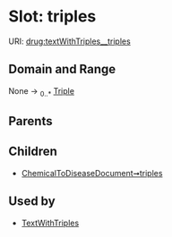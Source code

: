 
# Slot: triples




URI: [drug:textWithTriples__triples](http://w3id.org/ontogpt/drug/textWithTriples__triples)


## Domain and Range

None &#8594;  <sub>0..\*</sub> [Triple](Triple.md)

## Parents


## Children

 *  [ChemicalToDiseaseDocument➞triples](ChemicalToDiseaseDocument_triples.md)

## Used by

 * [TextWithTriples](TextWithTriples.md)
